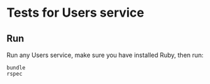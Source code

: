 # Tests for Users service

## Run

Run any Users service, make sure you have installed Ruby, then run:

```
bundle
rspec
```
